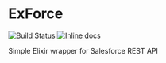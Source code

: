 # ExForce

[![Build Status](https://travis-ci.org/chulkilee/ex_force.svg?branch=master)](https://travis-ci.org/chulkilee/ex_force)
[![Inline docs](https://inch-ci.org/github/chulkilee/ex_force.svg)](https://inch-ci.org/github/chulkilee/ex_force)

Simple Elixir wrapper for Salesforce REST API
